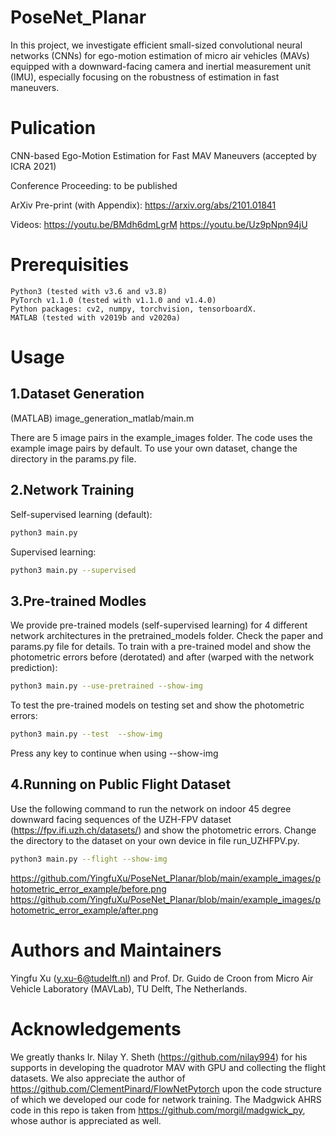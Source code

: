 # PoseNet_Planar
In this project, we investigate efficient small-sized convolutional neural networks (CNNs) for ego-motion estimation of micro air vehicles (MAVs) equipped with a downward-facing camera and inertial measurement unit (IMU), especially focusing on the robustness of estimation in fast maneuvers. 

# Pulication
CNN-based Ego-Motion Estimation for Fast MAV Maneuvers (accepted by ICRA 2021)

Conference Proceeding: to be published

ArXiv Pre-print (with Appendix): https://arxiv.org/abs/2101.01841

Videos: https://youtu.be/BMdh6dmLgrM https://youtu.be/Uz9pNpn94jU

# Prerequisities
```
Python3 (tested with v3.6 and v3.8) 
PyTorch v1.1.0 (tested with v1.1.0 and v1.4.0)
Python packages: cv2, numpy, torchvision, tensorboardX.
MATLAB (tested with v2019b and v2020a)
```

# Usage
## 1.Dataset Generation 
(MATLAB) image_generation_matlab/main.m

There are 5 image pairs in the example_images folder. The code uses the example image pairs by default. To use your own dataset, change the directory in the params.py file.

## 2.Network Training
Self-supervised learning (default): 
```bash
python3 main.py
```
Supervised learning: 
```bash
python3 main.py --supervised
```
## 3.Pre-trained Modles
We provide pre-trained models (self-supervised learning) for 4 different network architectures in the pretrained_models folder. Check the paper and params.py file for details. To train with a pre-trained model and show the photometric errors before (derotated) and after (warped with the network prediction):
```bash
python3 main.py --use-pretrained --show-img
```
To test the pre-trained models on testing set and show the photometric errors:
```bash
python3 main.py --test  --show-img
```
Press any key to continue when using --show-img

## 4.Running on Public Flight Dataset
Use the following command to run the network on indoor 45 degree downward facing sequences of the UZH-FPV dataset (https://fpv.ifi.uzh.ch/datasets/) and show the photometric errors. Change the directory to the dataset on your own device in file run_UZHFPV.py.
```bash
python3 main.py --flight --show-img
```

https://github.com/YingfuXu/PoseNet_Planar/blob/main/example_images/photometric_error_example/before.png
https://github.com/YingfuXu/PoseNet_Planar/blob/main/example_images/photometric_error_example/after.png

# Authors and Maintainers
Yingfu Xu (y.xu-6@tudelft.nl) and Prof. Dr. Guido de Croon from Micro Air Vehicle Laboratory (MAVLab), TU Delft, The Netherlands.

# Acknowledgements

We greatly thanks Ir. Nilay Y. Sheth (https://github.com/nilay994) for his supports in developing the quadrotor MAV with GPU and collecting the flight datasets. We also appreciate the author of https://github.com/ClementPinard/FlowNetPytorch upon the code structure of which we developed our code for network training. The Madgwick AHRS code in this repo is taken from https://github.com/morgil/madgwick_py, whose author is appreciated as well.

